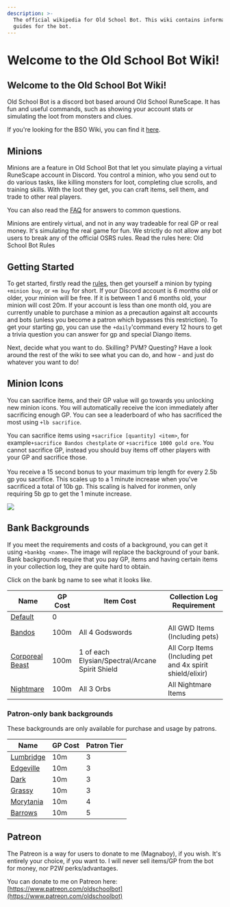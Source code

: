 ```yaml
---
description: >-
  The official wikipedia for Old School Bot. This wiki contains information and
  guides for the bot.
---
```


# Welcome to the Old School Bot Wiki!

## Welcome to the Old School Bot Wiki!

Old School Bot is a discord bot based around Old School RuneScape. It has fun and useful commands, such as showing your account stats or simulating the loot from monsters and clues.

If you're looking for the BSO Wiki, you can find it [here](https://bso-wiki.oldschool.gg).

## Minions

Minions are a feature in Old School Bot that let you simulate playing a virtual RuneScape account in Discord. You control a minion, who you send out to do various tasks, like killing monsters for loot, completing clue scrolls, and training skills. With the loot they get, you can craft items, sell them, and trade to other real players.

You can also read the [FAQ](faq.md) for answers to common questions.

Minions are entirely virtual, and not in any way tradeable for real GP or real money. It's simulating the real game for fun. We strictly do not allow any bot users to break any of the official OSRS rules. Read the rules here: Old School Bot Rules

## Getting Started

To get started, firstly read the [rules](rules.md), then get yourself a minion by typing `+minion buy`, or `+m buy` for short. If your Discord account is 6 months old or older, your minion will be free. If it is between 1 and 6 months old, your minion will cost 20m. If your account is less than one month old, you are currently unable to purchase a minion as a precaution against alt accounts and bots (unless you become a patron which bypasses this restriction). To get your starting gp, you can use the `+daily`'command every 12 hours to get a trivia question you can answer for gp and special Diango items.

Next, decide what you want to do. Skilling? PVM? Questing? Have a look around the rest of the wiki to see what you can do, and how - and just do whatever you want to do!

## Minion Icons

You can sacrifice items, and their GP value will go towards you unlocking new minion icons. You will automatically receive the icon immediately after sacrificing enough GP. You can see a leaderboard of who has sacrificed the most using `+lb sacrifice`.

You can sacrifice items using `+sacrifice [quantity] <item>`, for example`+sacrifice Bandos chestplate` or `+sacrifice 1000 gold ore`. You cannot sacrifice GP,  instead you should buy items off other players with your GP and sacrifice those.\
\
You receive a 15 second bonus to your maximum trip length for every 2.5b gp you sacrifice. This scales up to a 1 minute increase when you've sacrificed a total of 10b gp. This scaling is halved for ironmen, only requiring 5b gp to get the 1 minute increase.

![](<.gitbook/assets/image (6) (1) (1).png>)

## Bank Backgrounds

If you meet the requirements and costs of a background, you can get it using `+bankbg <name>`. The image will replace the background of your bank. Bank backgrounds require that you pay GP, items and having certain items in your collection log, they are quite hard to obtain.

Click on the bank bg name to see what it looks like.

| Name                                                                                                                                          | GP Cost | Item Cost                                       | Collection Log Requirement                                 |
| --------------------------------------------------------------------------------------------------------------------------------------------- | ------- | ----------------------------------------------- | ---------------------------------------------------------- |
| [Default](https://raw.githubusercontent.com/oldschoolgg/oldschoolbot/master/src/lib/resources/images/bank_backgrounds/1.jpg?raw=true)         | 0       |                                                 |                                                            |
| [Bandos](https://raw.githubusercontent.com/oldschoolgg/oldschoolbot/master/src/lib/resources/images/bank_backgrounds/7.jpg?raw=true)          | 100m    | All 4 Godswords                                 | All GWD Items (Including pets)                             |
| [Corporeal Beast](https://raw.githubusercontent.com/oldschoolgg/oldschoolbot/master/src/lib/resources/images/bank_backgrounds/8.jpg?raw=true) | 100m    | 1 of each Elysian/Spectral/Arcane Spirit Shield | All Corp Items (Including pet and 4x spirit shield/elixir) |
| [Nightmare](https://raw.githubusercontent.com/oldschoolgg/oldschoolbot/master/src/lib/resources/images/bank_backgrounds/10.jpg)               | 100m    | All 3 Orbs                                      | All Nightmare Items                                        |

### Patron-only bank backgrounds

These backgrounds are only available for purchase and usage by patrons.

| Name                                                                                                                            | GP Cost | Patron Tier |
| ------------------------------------------------------------------------------------------------------------------------------- | ------- | ----------- |
| [Lumbridge](https://raw.githubusercontent.com/oldschoolgg/oldschoolbot/master/src/lib/resources/images/bank_backgrounds/3.jpg)  | 10m     | 3           |
| [Edgeville](https://raw.githubusercontent.com/oldschoolgg/oldschoolbot/master/src/lib/resources/images/bank_backgrounds/5.jpg)  | 10m     | 3           |
| [Dark](https://raw.githubusercontent.com/oldschoolgg/oldschoolbot/master/src/lib/resources/images/bank_backgrounds/11.jpg)      | 10m     | 3           |
| [Grassy](https://raw.githubusercontent.com/oldschoolgg/oldschoolbot/master/src/lib/resources/images/bank_backgrounds/13.jpg)    | 10m     | 3           |
| [Morytania](https://raw.githubusercontent.com/oldschoolgg/oldschoolbot/master/src/lib/resources/images/bank_backgrounds/12.jpg) | 10m     | 4           |
| [Barrows](https://raw.githubusercontent.com/oldschoolgg/oldschoolbot/master/src/lib/resources/images/bank_backgrounds/6.jpg)    | 10m     | 5           |

## Patreon

The Patreon is a way for users to donate to me (Magnaboy), if you wish. It's entirely your choice, if you want to. I will never sell items/GP from the bot for money, nor P2W perks/advantages.

You can donate to me on Patreon here: [https://www.patreon.com/oldschoolbot](https://www.patreon.com/oldschoolbot)
